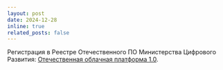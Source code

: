 ```yaml
---
layout: post
date: 2024-12-28
inline: true
related_posts: false
---
```


Регистрация в Реестре Отечественного ПО Министерства Цифрового Развития: <a href="https://reestr.digital.gov.ru/reestr/3050301/">Отечественная облачная платформа 1.0</a>.

